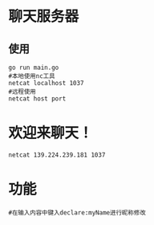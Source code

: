 # 聊天服务器
## 使用
```shell
go run main.go
#本地使用nc工具
netcat localhost 1037
#远程使用
netcat host port
```
# 欢迎来聊天！
```
netcat 139.224.239.181 1037
```
# 功能
```
#在输入内容中键入declare:myName进行昵称修改
```
